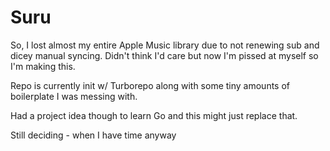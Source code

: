 # Suru

So, I lost almost my entire Apple Music library due to not renewing sub and dicey manual syncing.
Didn't think I'd care but now I'm pissed at myself so I'm making this.

Repo is currently init w/ Turborepo along with some tiny amounts of boilerplate I was messing with.

Had a project idea though to learn Go and this might just replace that.

Still deciding - when I have time anyway
